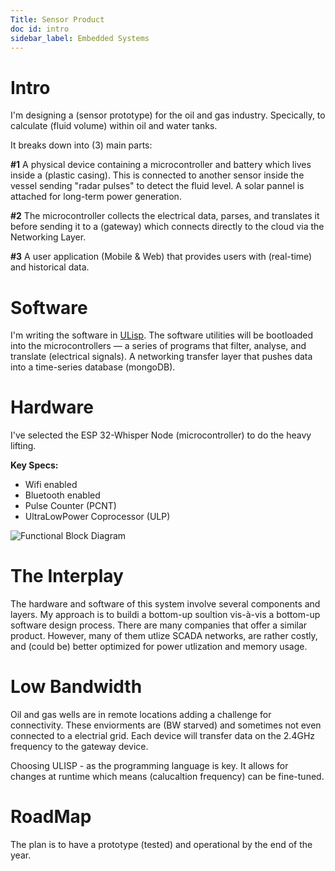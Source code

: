 ```yaml
---
Title: Sensor Product
doc id: intro
sidebar_label: Embedded Systems
---
```



# Intro 

I'm designing a (sensor prototype) for the oil and gas industry. Specically, to calculate (fluid volume) within oil and water tanks. 

It breaks down into (3) main parts:

**#1** A physical device containing a microcontroller and battery which lives inside a (plastic casing). This is connected to another sensor inside the vessel sending "radar pulses" to detect the fluid level. A solar pannel is attached for long-term power generation. 

**#2** The microcontroller collects the electrical data, parses, and translates it before sending it to a (gateway) which connects directly to the cloud via the Networking Layer.

**#3** A user application (Mobile & Web) that provides users with (real-time) and historical data.

# Software 

I'm writing the software in [ULisp](https://ulisp.com/). The software utilities will be bootloaded into the microcontrollers — a series of programs that filter, analyse, and translate (electrical signals). A networking transfer layer that pushes data into a time-series database (mongoDB).
 
# Hardware

I've selected the ESP 32-Whisper Node (microcontroller) to do the heavy lifting.

**Key Specs:**

- Wifi enabled 
- Bluetooth enabled 
- Pulse Counter (PCNT)
- Ultra­Low­Power Coprocessor (ULP) 


![Functional Block Diagram](/img/ESP32.png)

# The Interplay 

The hardware and software of this system involve several components and layers. My approach is to buildi a bottom-up soultion vis-à-vis a bottom-up software design process. There are many companies that offer a similar product. However, many of them utlize SCADA networks, are rather costly, and (could be) better optimized for power utlization and memory usage. 

# Low Bandwidth 

Oil and gas wells are in remote locations adding a challenge for connectivity. These enviorments are (BW starved) and sometimes not even connected to a electrial grid. Each device will transfer data on the 2.4GHz frequency to the gateway device. 

Choosing ULISP - as the programming language is key. It allows for changes at runtime which means (calucaltion frequency) can be fine-tuned. 

# RoadMap 

The plan is to have a prototype (tested) and operational by the end of the year. 
